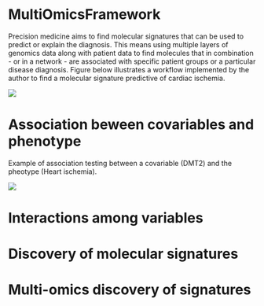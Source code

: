 # MultiOmicsFramework
Precision medicine aims to find molecular signatures that can be used to predict or explain the diagnosis. This means using multiple layers of genomics data along with patient data to find molecules that in combination - or in a network - are associated with specific patient groups or a particular disease diagnosis. Figure below illustrates a workflow implemented by the author to find a molecular signature predictive of cardiac ischemia.

![](https://blogger.googleusercontent.com/img/b/R29vZ2xl/AVvXsEjv9qDPQ4AmxeRF_KFbRISVAC6vEUZzKB-eoi0Hb6vYZk2x-xygKsdXW-4B1JJLDTeuV68oK90u2URRXQYXzdx7gmS5GBQM2os9YQEzzuTDX1kAd-H8As-uVvBlNKgmqnNvcbtUxE27lA4X-YkZuX5YrafUKz4Ey0B0rxbwLkXp9e5rcSz-OdcDR6MFb9Y/s821/1702118964737.jpeg)

# Association beween covariables and phenotype
Example of association testing between a covariable (DMT2) and the pheotype (Heart ischemia). 

![](https://blogger.googleusercontent.com/img/b/R29vZ2xl/AVvXsEgp92x6prs0Z5nVmkqT91mbDOI72Myk4nylO6OfMfrVtHVBsn-jbp8C0sEtGGD2MgoqvykHQ7AXsfvZIoB-YQ_DO-DWsUMS_fWiXggc_L8521o8MspzjCWeKi1kPd2EI9f05bQY2GrheDb-DlEKg40mibgFFE_MPrFb9-6BU03r18Mfs3ICPv6ZavRYOdM/s2500/Figure1.png)

# Interactions among variables

# Discovery of molecular signatures

# Multi-omics discovery of signatures
